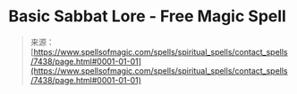 <!--yml
category: 未分类
date: 2024-06-12 18:42:27
-->

# Basic Sabbat Lore - Free Magic Spell

> 来源：[https://www.spellsofmagic.com/spells/spiritual_spells/contact_spells/7438/page.html#0001-01-01](https://www.spellsofmagic.com/spells/spiritual_spells/contact_spells/7438/page.html#0001-01-01)